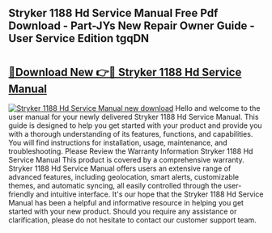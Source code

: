 ## Stryker 1188 Hd Service Manual Free Pdf Download - Part-JYs New Repair Owner Guide - User Service Edition tgqDN

# <h2><a href="http://bc52420.oget.top/?id=Stryker+1188+Hd+Service+Manual">🔗Download New 👉🔴 Stryker 1188 Hd Service Manual</a></h2>

[![Stryker 1188 Hd Service Manual new download](https://i.imgur.com/5g1atiW.png)](http://bc52420.oget.top/?id=Stryker+1188+Hd+Service+Manual)
Hello and welcome to the user manual for your newly delivered Stryker 1188 Hd Service Manual. This guide is designed to help you get started with your product and provide you with a thorough understanding of its features, functions, and capabilities. You will find instructions for installation, usage, maintenance, and troubleshooting. Please Review the Warranty Information Stryker 1188 Hd Service Manual This product is covered by a comprehensive warranty. Stryker 1188 Hd Service Manual offers users an extensive range of advanced features, including geolocation, smart alerts, customizable themes, and automatic syncing, all easily controlled through the user-friendly and intuitive interface. It's our hope that the Stryker 1188 Hd Service Manual has been a helpful and informative resource in helping you get started with your new product. Should you require any assistance or clarification, please do not hesitate to contact our customer support team.
